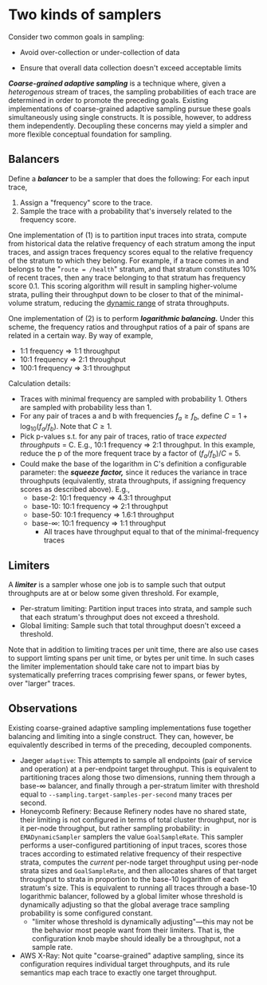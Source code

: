 # Two kinds of samplers
Consider two common goals in sampling:
- Avoid over-collection or under-collection of data

- Ensure that overall data collection doesn't exceed acceptable limits

***Coarse-grained adaptive sampling*** is a technique where, given a *heterogenous* stream of traces, the sampling probabilities of each trace are determined in order to promote the preceding goals. Existing implementations of coarse-grained adaptive sampling pursue these goals simultaneously using single constructs. It is possible, however, to address them independently. Decoupling these concerns may yield a simpler and more flexible conceptual foundation for sampling.

## Balancers
Define a ***balancer*** to be a sampler that does the following: For each input trace,
1. Assign a "frequency" score to the trace.
1. Sample the trace with a probability that's inversely related to the frequency score.

One implementation of (1) is to partition input traces into strata, compute from historical data the relative frequency of each stratum among the input traces, and assign traces frequency scores equal to the relative frequency of the stratum to which they belong. For example, if a trace comes in and belongs to the "`route = /health`" stratum, and that stratum constitutes 10% of recent traces, then any trace belonging to that stratum has frequency score 0.1. This scoring algorithm will result in sampling higher-volume strata, pulling their throughput down to be closer to that of the minimal-volume stratum, reducing the [dynamic range](https://en.wikipedia.org/wiki/Dynamic_range) of strata throughputs.

One implementation of (2) is to perform ***logarithmic balancing.*** Under this scheme, the frequency ratios and throughput ratios of a pair of spans are related in a certain way. By way of example,
- 1:1 frequency => 1:1 throughput
- 10:1 frequency => 2:1 throughput
- 100:1 frequency => 3:1 throughput

Calculation details:
- Traces with minimal frequency are sampled with probability 1. Others are sampled with probability less than 1.
- For any pair of traces a and b with frequencies $f_a \geq f_b$, define $C = 1 + \log_{10}(f_a/f_b)$. Note that $C \geq 1$.
- Pick p-values s.t. for any pair of traces, ratio of trace *expected throughputs* = C. E.g., 10:1 frequency => 2:1 throughput. In this example, reduce the p of the more frequent trace by a factor of $(f_a/f_b)/C$ = 5.
- Could make the base of the logarithm in C's definition a configurable parameter: the ***squeeze factor,*** since it reduces the variance in trace throughputs (equivalently, strata throughputs, if assigning frequency scores as described above). E.g.,
	- base-2: 10:1 frequency => 4.3:1 throughput
	- base-10: 10:1 frequency => 2:1 throughput
	- base-50: 10:1 frequency => 1.6:1 throughput
	- base-∞: 10:1 frequency => 1:1 throughput
		- All traces have throughput equal to that of the minimal-frequency traces

## Limiters
A ***limiter*** is a sampler whose one job is to sample such that output throughputs are at or below some given threshold. For example,
- Per-stratum limiting: Partition input traces into strata, and sample such that each stratum's throughput does not exceed a threshold.
- Global limiting: Sample such that total throughput doesn't exceed a threshold.

Note that in addition to limiting traces per unit time, there are also use cases to support limting spans per unit time, or bytes per unit time. In such cases the limiter implementation should take care not to impart bias by systematically preferring traces comprising fewer spans, or fewer bytes, over "larger" traces.

## Observations
Existing coarse-grained adaptive sampling implementations fuse together balancing and limiting into a single construct. They can, however, be equivalently described in terms of the preceding, decoupled components.
- Jaeger `adaptive`: This attempts to sample all endpoints (pair of service and operation) at a per-endpoint target throughput. This is equivalent to partitioning traces along those two dimensions, running them through a base-∞ balancer, and finally through a per-stratum limiter with threshold equal to `--sampling.target-samples-per-second` many traces per second.
- Honeycomb Refinery: Because Refinery nodes have no shared state, their limiting is not configured in terms of total cluster throughput, nor is it per-node throughput, but rather sampling probability: in `EMADynamicSampler` samplers the value `GoalSampleRate`. This sampler performs a user-configured partitioning of input traces, scores those traces according to estimated relative frequency of their respective strata, computes the *current* per-node target throughput using per-node strata sizes and `GoalSampleRate`, and then allocates shares of that target throughput to strata in proportion to the base-10 logarithm of each stratum's size. This is equivalent to running all traces through a base-10 logarithmic balancer, followed by a global limiter whose threshold is dynamically adjusting so that the global average trace sampling probability is some configured constant.
  - "limiter whose threshold is dynamically adjusting"—this may not be the behavior most people want from their limiters. That is, the configuration knob maybe should ideally be a throughput, not a sample rate.
- AWS X-Ray: Not quite "coarse-grained" adaptive sampling, since its configuration requires individual target throughputs, and its rule semantics map each trace to exactly one target throughput.